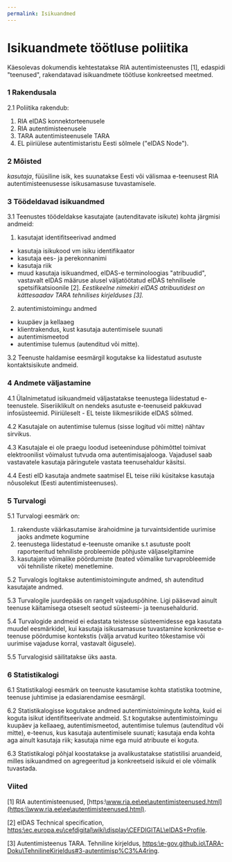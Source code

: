 ```yaml
---
permalink: Isikuandmed
---
```


# Isikuandmete töötluse poliitika

Käesolevas dokumendis kehtestatakse RIA autentimisteenustes [1], edaspidi "teenused", rakendatavad isikuandmete töötluse konkreetsed meetmed. 

### 1 Rakendusala

2\.1 Poliitika rakendub:

1. RIA eIDAS konnektorteenusele
2. RIA autentimisteenusele
3. TARA autentimisteenusele TARA
4. EL piiriülese autentimistaristu Eesti sõlmele ("eIDAS Node").

### 2 Mõisted

_kasutaja_, füüsiline isik, kes suunatakse Eesti või välismaa e-teenusest RIA autentimisteenusesse isikusamasuse tuvastamisele.

### 3 Töödeldavad isikuandmed

3\.1 Teenustes töödeldakse kasutajate (autenditavate isikute) kohta järgmisi andmeid:

1. kasutajat identifitseerivad andmed
  - kasutaja isikukood vm isiku identifikaator
  - kasutaja ees- ja perekonnanimi
  - kasutaja riik
  - muud kasutaja isikuandmed, eIDAS-e terminoloogias "atribuudid", vastavalt eIDAS määruse alusel väljatöötatud eIDAS tehnilisele spetsifikatsioonile [2]. _Eestikeelne nimekiri eIDAS atribuutidest on kättesaadav TARA tehnilises kirjelduses [3]._

2. autentimistoimingu andmed
  - kuupäev ja kellaaeg
  - klientrakendus, kust kasutaja autentimisele suunati
  - autentimismeetod
  - autentimise tulemus (autenditud või mitte).

3\.2 Teenuste haldamise eesmärgil kogutakse ka liidestatud asutuste kontaktsisikute andmeid.

### 4 Andmete väljastamine

4\.1 Ülalnimetatud isikuandmeid väljastatakse teenustega liidestatud e-teenustele. Siseriiklikult on nendeks asutuste e-teenuseid pakkuvad infosüsteemid. Piiriüleselt - EL teiste liikmesriikide eIDAS sõlmed.

4\.2 Kasutajale on autentimise tulemus (sisse logitud või mitte) nähtav sirvikus.

4\.3 Kasutajale ei ole praegu loodud iseteeninduse põhimõttel toimivat elektroonilist võimalust tutvuda oma autentimisajalooga. Vajadusel saab vastavatele kasutaja päringutele vastata teenusehaldur käsitsi.

4\.4 Eesti eID kasutaja andmete saatmisel EL teise riiki küsitakse kasutaja nõusolekut (Eesti autentimisteenuses). 

### 5 Turvalogi

5\.1 Turvalogi eesmärk on:

1. rakenduste väärkasutamise ärahoidmine ja turvaintsidentide uurimise jaoks andmete kogumine
2. teenustega liidestatud e-teenuste omanike s.t asutuste poolt raporteeritud tehniliste probleemide põhjuste väljaselgitamine
3. kasutajate võimalike pöördumiste (teated võimalike turvaprobleemide või tehniliste rikete) menetlemine.

5\.2 Turvalogis logitakse autentimistoimingute andmed, sh autenditud kasutajate andmed.

5\.3 Turvalogile juurdepääs on rangelt vajaduspõhine. Ligi pääsevad ainult teenuse käitamisega otseselt seotud süsteemi- ja teenusehaldurid.

5\.4 Turvalogide andmeid ei edastata teistesse süsteemidesse ega kasutata muudel eesmärkidel, kui kasutaja isikusamasuse tuvastamine konkreetse e-teenuse pöördumise kontekstis (välja arvatud kuriteo tõkestamise või uurimise vajaduse korral, vastavalt õigusele).

5\.5 Turvalogisid säilitatakse üks aasta.

### 6 Statistikalogi

6\.1 Statistikalogi eesmärk on teenuste kasutamise kohta statistika tootmine, teenuse juhtimise ja edasiarendamise eesmärgil.

6\.2 Statistikalogisse kogutakse andmed autentimistoimingute kohta, kuid ei koguta isikut identifitseerivate andmeid. S.t kogutakse autentimistoimingu kuupäev ja kellaaeg, autentimismeetod, autentimise tulemus (autenditud või mitte), e-teenus, kus kasutaja autentimisele suunati; kasutaja enda kohta aga ainult kasutaja riik; kasutaja nime ega muid atribuute ei koguta.

6\.3 Statistikalogi põhjal koostatakse ja avalikustatakse statistilisi aruandeid, milles isikuandmed on agregeeritud ja konkreetseid isikuid ei ole võimalik tuvastada.  

### Viited

[1] RIA autentimisteenused, [https:\\www.ria.ee\ee\autentimisteenused.html](https:\\www.ria.ee\ee\autentimisteenused.html).

[2] eIDAS Technical specification, [https:\\ec.europa.eu\cefdigital\wiki\display\CEFDIGITAL\eIDAS+Profile](https:\\ec.europa.eu\cefdigital\wiki\display\CEFDIGITAL\eIDAS+Profile).

[3] Autentimisteenus TARA. Tehniline kirjeldus,  [https:\\e-gov.github.io\TARA-Doku\TehnilineKirjeldus#3-autentimisp%C3%A4ring](https:\\e-gov.github.io\TARA-Doku\TehnilineKirjeldus#3-autentimisp%C3%A4ring).

